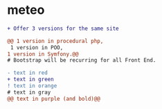 # meteo
```diff
+ Offer 3 versions for the same site
```
```diff
@@ 1 version in procedural php,
 1 version in POO,
1 version in Symfony.@@ 
# Bootstrap will be recurring for all Front End.
```


```diff
- text in red
+ text in green
! text in orange
# text in gray
@@ text in purple (and bold)@@
```
